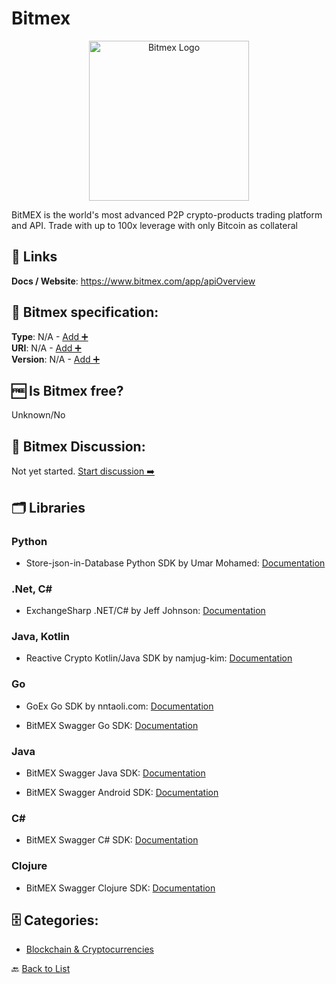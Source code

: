 # Bitmex
<p align="center">
    <img width="256" src="https://raw.githubusercontent.com/apis-list/apis-list/main/apis/bitmex/logo_256x256.png" alt="Bitmex Logo"/>
</p>
BitMEX is the world&#x27;s most advanced P2P crypto-products trading platform and API. Trade with up to 100x leverage with only Bitcoin as collateral

##  🔗 Links
**Docs / Website**: https://www.bitmex.com/app/apiOverview

## 🧬 Bitmex specification:
**Type**: N/A - [Add ➕](https://github.com/apis-list/apis-list/edit/main/apis-list.yaml)  
**URI**: N/A - [Add ➕](https://github.com/apis-list/apis-list/edit/main/apis-list.yaml)  
**Version**: N/A - [Add ➕](https://github.com/apis-list/apis-list/edit/main/apis-list.yaml)

## 🆓 Is Bitmex free?
 Unknown/No 

## 💬 Bitmex Discussion:
Not yet started. [Start discussion ➡️](https://github.com/apis-list/apis-list/discussions/new)

## 🗂️ Libraries
### Python
- Store-json-in-Database Python SDK by Umar Mohamed: [Documentation](https://github.com/moroclash/Store-json-in-Database)

### .Net, C#
- ExchangeSharp .NET/C# by Jeff Johnson: [Documentation](https://github.com/jjxtra/ExchangeSharp)

### Java, Kotlin
- Reactive Crypto Kotlin/Java SDK by namjug-kim: [Documentation](https://github.com/namjug-kim/reactive-crypto)

### Go
- GoEx Go SDK by nntaoli.com: [Documentation](https://github.com/nntaoli-project/GoEx)

- BitMEX Swagger Go SDK: [Documentation](https://github.com/BitMEX/api-connectors/tree/master/auto-generated/go)

### Java
- BitMEX Swagger Java SDK: [Documentation](https://github.com/BitMEX/api-connectors/tree/master/auto-generated/java)

- BitMEX Swagger Android SDK: [Documentation](https://github.com/BitMEX/api-connectors/tree/master/auto-generated/android)

### C#
- BitMEX Swagger C# SDK: [Documentation](https://github.com/BitMEX/api-connectors/tree/master/auto-generated/csharp)

### Clojure
- BitMEX Swagger Clojure SDK: [Documentation](https://github.com/BitMEX/api-connectors/tree/master/auto-generated/clojure)


## 🗄️ Categories:
- [Blockchain & Cryptocurrencies](https://github.com/apis-list/apis-list#blockchain--cryptocurrencies-)

🔙  [Back to List](https://github.com/apis-list/apis-list)
